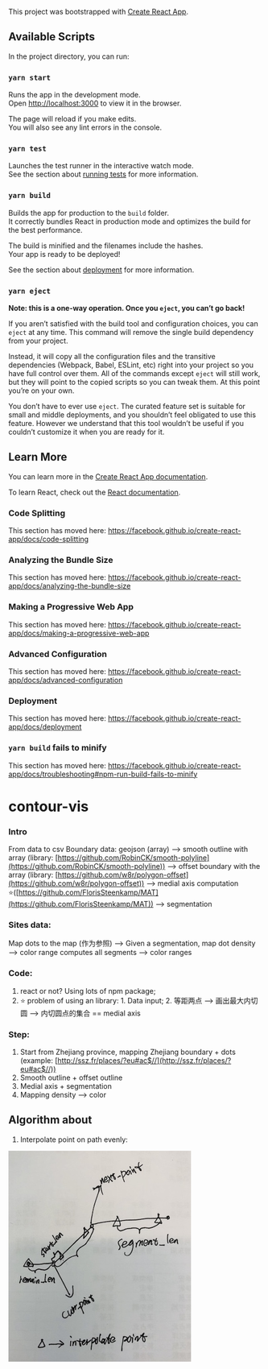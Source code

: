 This project was bootstrapped with [Create React App](https://github.com/facebook/create-react-app).

## Available Scripts

In the project directory, you can run:

### `yarn start`

Runs the app in the development mode.<br />
Open [http://localhost:3000](http://localhost:3000) to view it in the browser.

The page will reload if you make edits.<br />
You will also see any lint errors in the console.

### `yarn test`

Launches the test runner in the interactive watch mode.<br />
See the section about [running tests](https://facebook.github.io/create-react-app/docs/running-tests) for more information.

### `yarn build`

Builds the app for production to the `build` folder.<br />
It correctly bundles React in production mode and optimizes the build for the best performance.

The build is minified and the filenames include the hashes.<br />
Your app is ready to be deployed!

See the section about [deployment](https://facebook.github.io/create-react-app/docs/deployment) for more information.

### `yarn eject`

**Note: this is a one-way operation. Once you `eject`, you can’t go back!**

If you aren’t satisfied with the build tool and configuration choices, you can `eject` at any time. This command will remove the single build dependency from your project.

Instead, it will copy all the configuration files and the transitive dependencies (Webpack, Babel, ESLint, etc) right into your project so you have full control over them. All of the commands except `eject` will still work, but they will point to the copied scripts so you can tweak them. At this point you’re on your own.

You don’t have to ever use `eject`. The curated feature set is suitable for small and middle deployments, and you shouldn’t feel obligated to use this feature. However we understand that this tool wouldn’t be useful if you couldn’t customize it when you are ready for it.

## Learn More

You can learn more in the [Create React App documentation](https://facebook.github.io/create-react-app/docs/getting-started).

To learn React, check out the [React documentation](https://reactjs.org/).

### Code Splitting

This section has moved here: https://facebook.github.io/create-react-app/docs/code-splitting

### Analyzing the Bundle Size

This section has moved here: https://facebook.github.io/create-react-app/docs/analyzing-the-bundle-size

### Making a Progressive Web App

This section has moved here: https://facebook.github.io/create-react-app/docs/making-a-progressive-web-app

### Advanced Configuration

This section has moved here: https://facebook.github.io/create-react-app/docs/advanced-configuration

### Deployment

This section has moved here: https://facebook.github.io/create-react-app/docs/deployment

### `yarn build` fails to minify

This section has moved here: https://facebook.github.io/create-react-app/docs/troubleshooting#npm-run-build-fails-to-minify

# contour-vis

### Intro
From data to csv
Boundary data: 
geojson (array) —>
smooth outline with array (library: [https://github.com/RobinCK/smooth-polyline](https://github.com/RobinCK/smooth-polyline)) —> 
offset boundary with the array (library: [https://github.com/w8r/polygon-offset](https://github.com/w8r/polygon-offset)) —>
medial axis computation ⭐([https://github.com/FlorisSteenkamp/MAT](https://github.com/FlorisSteenkamp/MAT)) —>
segmentation 


### Sites data:
Map dots to the map (作为参照) —> 
Given a segmentation, map dot density —> color range 
computes all segments —> color ranges 


### Code: 
1. react or not?  Using lots of npm package;
2. ⭐ problem of using an library:  1. Data input;   2. 等距两点 —> 画出最大内切圆 —> 内切圆点的集合 == medial axis      


### Step:
1. Start from Zhejiang province, mapping Zhejiang boundary + dots (example: [http://ssz.fr/places/?eu#ac$//](http://ssz.fr/places/?eu#ac$//))
2. Smooth outline + offset outline 
3. Medial axis + segmentation
4. Mapping density —> color

## Algorithm about
1. Interpolate point on path evenly:

![even_points](./src/assets/even_points.jpg)

